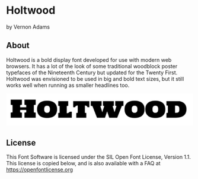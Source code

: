Holtwood
===============
by Vernon Adams

## About

Holtwood is a bold display font developed for use with modern web browsers. It has a lot of the look of some traditional woodblock poster typefaces of the Nineteenth Century but updated for the Twenty First. Holtwood was envisioned to be used in big and bold text sizes, but it still works well when running as smaller headlines too.

![Sample Image](documentation/1.png)


## License

This Font Software is licensed under the SIL Open Font License, Version 1.1.
This license is copied below, and is also available with a FAQ at
https://openfontlicense.org
